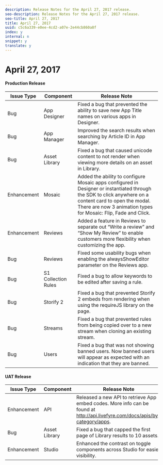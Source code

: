 ```yaml
---
description: Release Notes for the April 27, 2017 release.
seo-description: Release Notes for the April 27, 2017 release.
seo-title: April 27, 2017
title: April 27, 2017
uuid: c5c6a339-e0ee-4cd2-a07e-2e44cb860a8f
index: y
internal: n
snippet: y
translate: y
---
```


# April 27, 2017


#### Production Release
| **Issue Type** |**Component** |**Release Note** |
|---|---|---|
|  Bug | App Designer | Fixed a bug that prevented the ability to save new App Title names on various apps in Designer. |
|  Bug | App Manager | Improved the search results when searching by Article ID in App Manager. |
|  Bug | Asset Library | Fixed a bug that caused unicode content to not render when viewing more details on an asset in Library. |
|  Enhancement | Mosaic | Added the ability to configure Mosaic apps configured in Designer or instantiated through the SDK to click anywhere on a content card to open the modal. There are now 3 animation types for Mosaic: Flip, Fade and Click. |
|  Enhancement | Reviews | Added a feature in Reviews to separate out “Write a review” and “Show My Review” to enable customers more flexibility when customizing the app. |
|  Bug | Reviews | Fixed some usability bugs when enabling the alwaysShowEditor parameter on the Reviews app. |
|  Bug | S1 Collection Rules | Fixed a bug to allow keywords to be edited after saving a rule. |
|  Bug | Storify 2 | Fixed a bug that prevented Storify 2 embeds from rendering when using the requireJS library on the page. |
|  Bug | Streams | Fixed a bug that prevented rules from being copied over to a new stream when cloning an existing stream. |
|  Bug | Users | Fixed a bug that was not showing banned users. Now banned users will appear as expected with an indication that they are banned. |


#### UAT Release
| **Issue Type** |**Component** |**Release Note** |
|---|---|---|
|  Enhancement | API | Released a new API to retrieve App embed codes. More info can be found at http://api.livefyre.com/docs/apis/by-category/apps. |
|  Bug | Asset Library | Fixed a bug that capped the first page of Library results to 10 assets. |
|  Enhancement | Studio | Enhanced the contrast on toggle components across Studio for easier visibility. |

